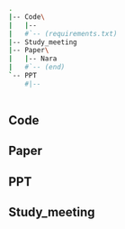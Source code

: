 ```bash
.
|-- Code\ 
|   |-- 
|   #`-- (requirements.txt)
|-- Study_meeting
|-- Paper\ 
|   |-- Nara
|   #`-- (end)
`-- PPT
    #|-- 
    
```

## Code

## Paper

## PPT

## Study_meeting